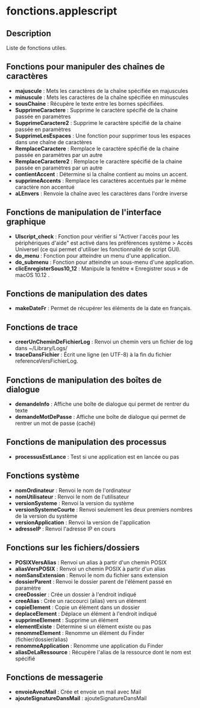 # fonctions.applescript #

## Description ##

Liste de fonctions utiles.

## Fonctions pour manipuler des chaînes de caractères ##

- __majuscule__          : Mets les caractères de la chaîne spécifiée en majuscules
- __minuscule__          : Mets les caractères de la chaîne spécifiée en minuscules
- __sousChaine__         : Récupère le texte entre les bornes spécifiées.
- __SupprimeCaractere__  : Supprime le caractère spécifié de la chaine passée en paramètres
- __SupprimeCaractere2__ : Supprime le caractère spécifié de la chaine passée en paramètres
- __SupprimeLesEspaces__ : Une fonction pour supprimer tous les espaces dans une chaîne de caractères
- __RemplaceCaractere__  : Remplace le caractère spécifié de la chaine passée en paramètres par un autre
- __RemplaceCaractere2__ : Remplace le caractère spécifié de la chaine passée en paramètres par un autre
- __contientAccent__     : Détermine si la chaîne contient au moins un accent.
- __supprimeAccents__    : Remplace les caractères accentués par le même caractère non accentué
- __aLEnvers__           : Renvoie la chaîne avec les caractères dans l'ordre inverse


## Fonctions de manipulation de l'interface graphique ##

- __UIscript_check__ : Fonction pour vérifier si "Activer l'accès pour les périphériques d'aide" est activé dans les préférences système > Accès Universel (ce qui permet d'utiliser les fonctionnalité de script GUI).
- __do_menu__        : Fonction pour atteindre un menu d'une application.
- __do_submenu__     : Fonction pour atteindre un sous-menu d'une application.
- __clicEnregisterSous10_12__ : Manipule la fenêtre « Enregistrer sous » de macOS 10.12 .


## Fonctions de manipulation des dates ##

- __makeDateFr__ : Permet de récupérer les éléments de la date en français.


## Fonctions de trace ##

- __creerUnCheminDeFichierLog__ : Renvoi un chemin vers un fichier de log dans ~/Library/Logs/
- __traceDansFichier__ : Écrit une ligne (en UTF-8) à la fin du fichier referenceVersFichierLog.


## Fonctions de manipulation des boîtes de dialogue ##

- __demandeInfo__       : Affiche une boîte de dialogue qui permet de rentrer du texte
- __demandeMotDePasse__ : Affiche une boîte de dialogue qui permet de rentrer un mot de passe (caché)


## Fonctions de manipulation des processus ##

- __processusEstLance__ : Test si une application est en lancée ou pas


## Fonctions système ##

- __nomOrdinateur__        : Renvoi le nom de l'ordinateur
- __nomUtilisateur__       : Renvoi le nom de l'utilisateur
- __versionSysteme__       : Renvoi la version du système
- __versionSystemeCourte__ : Renvoi seulement les deux premiers nombres de la version du système
- __versionApplication__   : Renvoi la version de l'application
- __adresseIP__            : Renvoi l'adresse IP en cours

## Fonctions sur les fichiers/dossiers ##

- __POSIXVersAlias__     : Renvoi un alias à partir d'un chemin POSIX
- __aliasVersPOSIX__     : Renvoi un chemin POSIX à partir d'un alias
- __nomSansExtension__   : Renvoi le nom du fichier sans extension
- __dossierParent__      : Renvoi le dossier parent de l'élément passé en paramètre
- __creeDossier__        : Crée un dossier à l'endroit indiqué
- __creeAlias__          : Crée un raccourci (alias) vers un élément
- __copieElement__       : Copie un élément dans un dossier
- __deplaceElement__     : Déplace un élément à l'endroit indiqué
- __supprimeElement__    : Supprime un élément
- __elementExiste__      : Détermine si un élément existe ou pas
- __renommeElement__     : Renomme un élément du Finder (fichier/dossier/alias)
- __renommeApplication__ : Renomme une application du Finder
- __aliasDeLaRessource__ : Récupère l'alias de la ressource dont le nom est spécifié

## Fonctions de messagerie ##

- __envoieAvecMail__          : Crée et envoie un mail avec Mail
- __ajouteSignatureDansMail__ : ajouteSignatureDansMail
